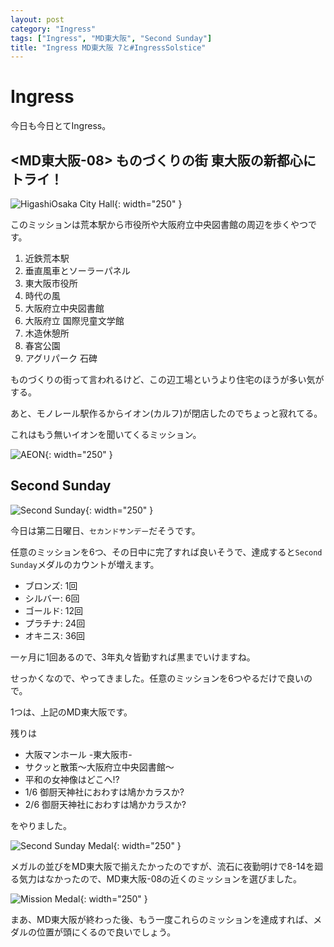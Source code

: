 ```yaml
---
layout: post
category: "Ingress"
tags: ["Ingress", "MD東大阪", "Second Sunday"]
title: "Ingress MD東大阪 7と#IngressSolstice"
---
```

# Ingress
今日も今日とてIngress。


## \<MD東大阪-08\> ものづくりの街 東大阪の新都心にトライ！

![HigashiOsaka City Hall](/assets/img/2022/06/12/PXL_20220611_235626162.jpg){: width="250" }

このミッションは荒本駅から市役所や大阪府立中央図書館の周辺を歩くやつです。

1. 近鉄荒本駅
1. 垂直風車とソーラーパネル
1. 東大阪市役所
1. 時代の風
1. 大阪府立中央図書館
1. 大阪府立 国際児童文学館
1. 木造休憩所
1. 春宮公園
1. アグリパーク 石碑

ものづくりの街って言われるけど、この辺工場というより住宅のほうが多い気がする。

あと、モノレール駅作るからイオン(カルフ)が閉店したのでちょっと寂れてる。

これはもう無いイオンを聞いてくるミッション。

![AEON](/assets/img/2022/06/12/Screenshot_20220612-091007.png){: width="250" }

## Second Sunday
![Second Sunday](/assets/img/2022/06/12/Screenshot_20220612-085035.png){: width="250" }

今日は第二日曜日、`セカンドサンデー`だそうです。

任意のミッションを6つ、その日中に完了すれば良いそうで、達成すると`Second Sunday`メダルのカウントが増えます。

- ブロンズ: 1回
- シルバー: 6回
- ゴールド: 12回
- プラチナ: 24回
- オキニス: 36回

一ヶ月に1回あるので、3年丸々皆勤すれば黒までいけますね。

せっかくなので、やってきました。任意のミッションを6つやるだけで良いので。

1つは、上記のMD東大阪です。

残りは

- 大阪マンホール -東大阪市-
- サクッと散策～大阪府立中央図書館～
- 平和の女神像はどこへ!?
- 1/6 御厨天神社におわすは鳩かカラスか?
- 2/6 御厨天神社におわすは鳩かカラスか?

をやりました。

![Second Sunday Medal](/assets/img/2022/06/12/Screenshot_20220612-095556.png){: width="250" }

メガルの並びをMD東大阪で揃えたかったのですが、流石に夜勤明けで8-14を廻る気力はなかったので、MD東大阪-08の近くのミッションを選びました。

![Mission Medal](/assets/img/2022/06/12/Screenshot_20220612-183530.png){: width="250" }

まあ、MD東大阪が終わった後、もう一度これらのミッションを達成すれば、メダルの位置が頭にくるので良いでしょう。

